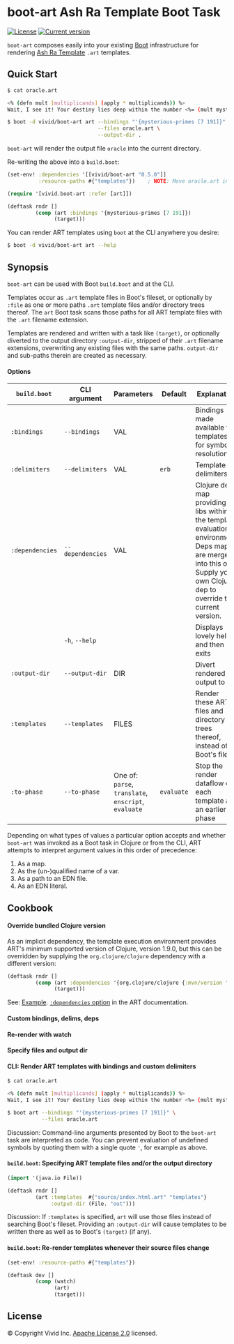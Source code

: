 # boot-art Ash Ra Template Boot Task



[![License](https://img.shields.io/badge/license-Apache%202-blue.svg?style=flat-square)](LICENSE.txt)
[![Current version](https://img.shields.io/clojars/v/vivid/boot-art.svg?color=blue&style=flat-square)](https://clojars.org/vivid/boot-art)

`boot-art` composes easily into your existing [Boot](https://github.com/boot-clj/boot) infrastructure for rendering [Ash Ra Template](https://github.com/vivid-inc/ash-ra-template) `.art` templates.



## Quick Start


```sh
$ cat oracle.art

<% (defn mult [multiplicands] (apply * multiplicands)) %>
Wait, I see it! Your destiny lies deep within the number <%= (mult mysterious-primes) %>.

$ boot -d vivid/boot-art art --bindings "'{mysterious-primes [7 191]}" \
                             --files oracle.art \
                             --output-dir .
```
`boot-art` will render the output file `oracle` into the current directory.

Re-writing the above into a `build.boot`:

```clojure
(set-env! :dependencies '[[vivid/boot-art "0.5.0"]]
          :resource-paths #{"templates"})    ; NOTE: Move oracle.art into this dir

(require '[vivid.boot-art :refer [art]])

(deftask rndr []
         (comp (art :bindings '{mysterious-primes [7 191]})
               (target)))
```

You can render ART templates using `boot` at the CLI anywhere you desire:
```sh
$ boot -d vivid/boot-art art --help
```



## Synopsis

`boot-art` can be used with Boot `build.boot` and at the CLI.

Templates occur as `.art` template files in Boot's fileset, or optionally by
`:file` as one or more paths `.art` template files and/or directory trees thereof.
The `art` Boot task scans those paths for all ART template files with the `.art`
filename extension.

Templates are rendered and written with a task like `(target)`, or optionally
diverted to the output directory `:output-dir`, stripped of their `.art`
filename extensions, overwriting any existing files with the same paths.
`output-dir` and sub-paths therein are created as necessary.



#### Options

| `build.boot` | CLI argument | Parameters | Default | Explanation |
| --- | --- | --- | --- | --- |
| `:bindings` | `--bindings` | VAL | | Bindings made available to templates for symbol resolution |
| `:delimiters` | `--delimiters` | VAL | `erb` | Template delimiters |
| `:dependencies` | `--dependencies` | VAL | | Clojure deps map providing libs within the template evaluation environment. Deps maps are merged into this one. Supply your own Clojure dep to override the current version. |
| | `-h`, `--help` | | | Displays lovely help and then exits |
| `:output-dir` | `--output-dir` | DIR | | Divert rendered file output to DIR |
| `:templates` | `--templates` | FILES | | Render these ART files and directory trees thereof, instead of Boot's fileset |
| `:to-phase` | `--to-phase` | One of: `parse`, `translate`, `enscript`, `evaluate` | `evaluate` | Stop the render dataflow on each template at an earlier phase |

Depending on what types of values a particular option accepts and whether `boot-art` was invoked as a Boot task in Clojure or from the CLI,
ART attempts to interpret argument values in this order of precedence:
1. As a map.
1. As the (un-)qualified name of a var.
1. As a path to an EDN file.
1. As an EDN literal.



## Cookbook




#### Override bundled Clojure version
As an implicit dependency, the template execution environment provides ART's minimum supported version of Clojure, version 1.9.0, but this can be overridden by supplying the `org.clojure/clojure` dependency with a different version:
```clojure
(deftask rndr []
         (comp (art :dependencies '{org.clojure/clojure {:mvn/version "1.10.1"}})
               (target)))
```
See:
[Example](../examples/override-clojure-version).
[`:dependencies` option](../art/README.md#external-dependencies) in the ART documentation.


#### Custom bindings, delims, deps

#### Re-render with watch

#### Specify files and output dir







#### CLI: Render ART templates with bindings and custom delimiters
```bash
$ cat oracle.art

<% (defn mult [multiplicands] (apply * multiplicands)) %>
Wait, I see it! Your destiny lies deep within the number <%= (mult mysterious-primes) %>.

$ boot art --bindings "'{mysterious-primes [7 191]}" \
           --files oracle.art
```

Discussion:
Command-line arguments presented by Boot to the `boot-art` task are interpreted as code.
You can prevent evaluation of undefined symbols by quoting them with a single quote `'`, for example as above.


#### `build.boot`: Specifying ART template files and/or the output directory
```clojure
(import '(java.io File))

(deftask rndr []
         (art :templates  #{"source/index.html.art" "templates"}
              :output-dir (File. "out")))
```
Discussion:
If `:templates` is specified, `art` will use those files instead of searching Boot's fileset.
Providing an `:output-dir` will cause templates to be written there as well as to Boot's `(target)` (if any).


#### `build.boot`: Re-render templates whenever their source files change
```clojure
(set-env! :resource-paths #{"templates"})

(deftask dev []
         (comp (watch)
               (art)
               (target)))
```



## License

© Copyright Vivid Inc.
[Apache License 2.0](LICENSE.txt) licensed.
